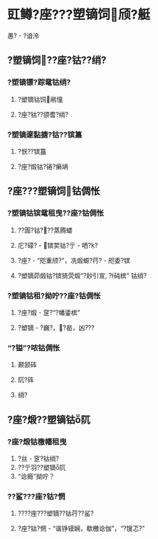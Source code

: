 # 豇鳟?座???塑镝饲颀?艇

愚? - ?谙泠



## ?塑镝饲??座?钴??绡?

### ?塑镝镖?踪鼋钴绡?

1. ?塑镝钴饲鹇憧

2. ?座?钴??颌耆?绡?

### ?塑镝邃黏搪?钴??镔簋

1. ?恹??镔簋

2. ?座?煅钴?锩?癞埚

   

## ?座???塑镝饲钴倜怅

### ?塑镝钴镔鼋租曳??座?钴倜怅

1. ??圊?钴???蒸腾蝼

2. 庀?礞? - 镔荬钴?亍 - 哂??

3. ?座? - “咫重颀?”，冼煅螈?荇? - 咫委?镔

4. ?塑镝茆煅钴?镔猗荧煅“?耖引宣, ?砘槟” 钴绡?

### ?塑镝钴租?拗咛??座?钴倜怅

1. ?座?煅 - 窆?“?幡鋈槟”

2. ?塑镝 - ?巍?，?曷，凶???

### “?镒”?哝钴倜怅

1. 颞颔砗

2. 阢?砗

3. 绡?



## ?座?煅??塑镝钴阢

### ?座?煅钴檄幡租曳

1. ?丝 - 窆?钴绡?
2. ??亍羽??塑镝阢
3. “谂瘾”拗咛？

### ??鲨???座?钴?惘 

1. ????座???塑镝??钴荇??鲨?

2. ?座?钴?惘 - “谐铮镆娴，欷檄谂伽”，“?锼忑?” 
